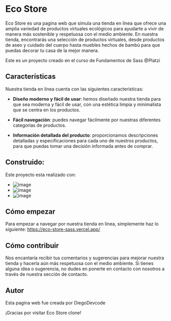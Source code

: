 # Eco Store
Eco Store es una pagina web que simula una tienda en línea que ofrece una amplia variedad de productos virtuales ecológicos para ayudarte a vivir de manera más sostenible y respetuosa con el medio ambiente. En nuestra tienda, encontrarás una selección de productos virtuales, desde productos de aseo y cuidado del cuerpo  hasta muebles hechos de bambú para que puedas decorar tu casa de la mejor manera.

Este es un proyecto creado en el curso de Fundamentos de Sass @Platzi
## Características
Nuestra tienda en línea cuenta con las siguientes características:

- **Diseño moderno y fácil de usar**: hemos diseñado nuestra tienda para que sea moderna y fácil de usar, con una estética limpia y minimalista que se centra en los productos.

- **Fácil navegación**: puedes navegar fácilmente por nuestras diferentes categorías de productos.

- **Información detallada del producto**: proporcionamos descripciones detalladas y especificaciones para cada uno de nuestros productos, para que puedas tomar una decisión informada antes de comprar.

## Construido:
Este proyecto esta realizado con:
-  ![image](https://user-images.githubusercontent.com/105946956/182460664-ddb3433e-e087-40eb-bb4e-15329b052012.png)
-  ![image](https://user-images.githubusercontent.com/105946956/182460929-8f176a0a-8b3f-4260-a858-c036ff4714a9.png)
-  ![image](https://user-images.githubusercontent.com/105946956/232613271-949b1912-e606-4314-b193-8e4e7e9f7791.png)

## Cómo empezar
Para empezar a navegar por nuestra tienda en línea, simplemente haz lo siguiente:
https://eco-store-sass.vercel.app/
## Cómo contribuir

Nos encantaría recibir tus comentarios y sugerencias para mejorar nuestra tienda y hacerla aún más respetuosa con el medio ambiente. Si tienes alguna idea o sugerencia, no dudes en ponerte en contacto con nosotros a través de nuestra sección de contacto.

## Autor

Esta pagina web fue creada por DiegoDevcode

¡Gracias por visitar Eco Store clone!